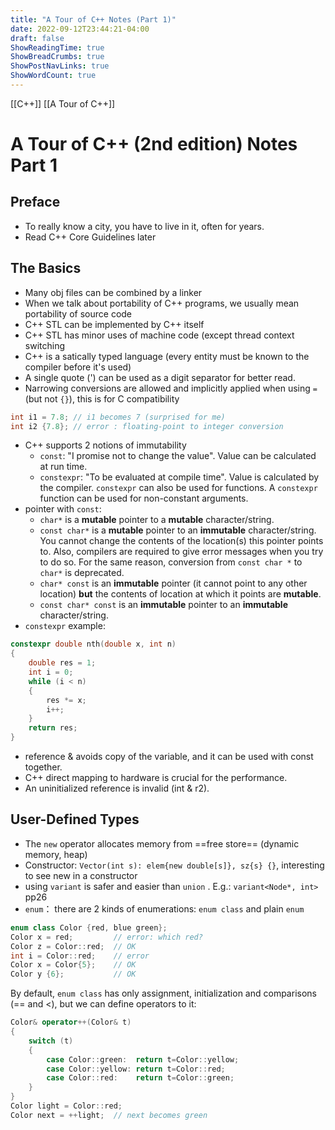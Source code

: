 ```yaml
---
title: "A Tour of C++ Notes (Part 1)"
date: 2022-09-12T23:44:21-04:00
draft: false
ShowReadingTime: true
ShowBreadCrumbs: true
ShowPostNavLinks: true
ShowWordCount: true
---
```


[[C++]] 
[[A Tour of C++]]

# A Tour of C++  (2nd edition) Notes Part 1

## Preface

+ To really know a city, you have to live in it, often for years.
+ Read C++ Core Guidelines later

## The Basics

+ Many obj files can be combined by a linker 
+ When we talk about portability of C++ programs, we usually mean portability of source code
+ C++ STL can be implemented by C++ itself
+ C++ STL has minor uses of machine code (except thread context switching
+ C++ is a satically typed language (every entity must be known to the compiler before it's used)
+ A single quote (') can be used as a digit separator for better read.
+ Narrowing conversions are allowed and implicitly applied when using `=` (but not `{}`), this is for C compatibility
```cpp
int i1 = 7.8; // i1 becomes 7 (surprised for me)
int i2 {7.8}; // error : floating-point to integer conversion
```
+ C++ supports 2 notions of immutability
	+ `const`: "I promise not to change the value". Value can be calculated at run time.
	+ `constexpr`: "To be evaluated at compile time". Value is calculated by the compiler. `constexpr` can also be used for functions. A `constexpr` function can be used for non-constant arguments. 
+ pointer with `const`:
	+ `char*` is a **mutable** pointer to a **mutable** character/string.
	+ `const char*` is a **mutable** pointer to an **immutable** character/string. You cannot change the contents of the location(s) this pointer points to. Also, compilers are required to give error messages when you try to do so. For the same reason, conversion from `const char *` to `char*` is deprecated.
	+ `char* const` is an **immutable** pointer (it cannot point to any other location) **but** the contents of location at which it points are **mutable**.
	+ `const char* const` is an **immutable** pointer to an **immutable** character/string.
+ `constexpr` example:
```cpp
constexpr double nth(double x, int n)
{
	double res = 1;
	int i = 0;
	while (i < n)
	{
		res *= x;
		i++;
	}
	return res;
}
```

+ reference & avoids copy of the variable, and it can be used with const together.
+ C++ direct mapping to hardware is crucial for the performance.
+ An uninitialized reference is invalid (int & r2).

## User-Defined Types
+ The `new` operator allocates memory from ==free store== (dynamic memory, heap)
+ Constructor: `Vector(int s): elem{new double[s]}, sz{s} {}`, interesting to see new in a constructor
+ using `variant` is safer and easier than `union` . E.g.: `variant<Node*, int>`  pp26
+ `enum`： there are 2 kinds of enumerations: `enum class` and plain `enum`
```cpp
enum class Color {red, blue green};
Color x = red;         // error: which red?
Color z = Color::red;  // OK
int i = Color::red;    // error
Color x = Color{5};    // OK
Color y {6};           // OK
```

By default, `enum class` has only assignment, initialization and comparisons (== and <), but we can define operators to it:
```cpp
Color& operator++(Color& t)
{
	switch (t)
	{
		case Color::green:  return t=Color::yellow;
		case Color::yellow: return t=Color::red;
		case Color::red:    return t=Color::green;
	}
}
Color light = Color::red;
Color next = ++light;  // next becomes green
```

